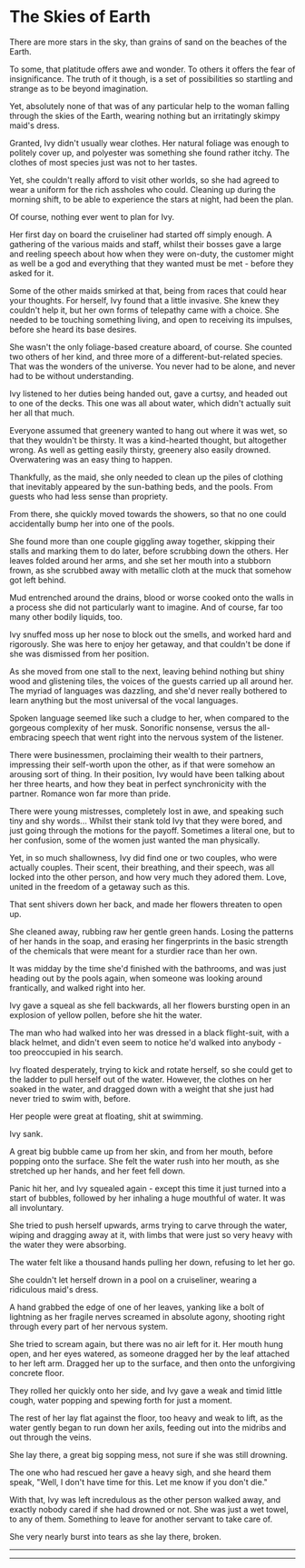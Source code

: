 # The Skies of Earth

There are more stars in the sky, than grains of sand on the beaches of the Earth.

To some, that platitude offers awe and wonder. To others it offers the fear of insignificance. The truth of it though, is a set of possibilities so startling and strange as to be beyond imagination.

Yet, absolutely none of that was of any particular help to the woman falling through the skies of the Earth, wearing nothing but an irritatingly skimpy maid's dress.

Granted, Ivy didn't usually wear clothes. Her natural foliage was enough to politely cover up, and polyester was something she found rather itchy. The clothes of most species just was not to her tastes.

Yet, she couldn't really afford to visit other worlds, so she had agreed to wear a uniform for the rich assholes who could. Cleaning up during the morning shift, to be able to experience the stars at night, had been the plan.

Of course, nothing ever went to plan for Ivy.

Her first day on board the cruiseliner had started off simply enough. A gathering of the various maids and staff, whilst their bosses gave a large and reeling speech about how when they were on-duty, the customer might as well be a god and everything that they wanted must be met - before they asked for it.

Some of the other maids smirked at that, being from races that could hear your thoughts. For herself, Ivy found that a little invasive. She knew they couldn't help it, but her own forms of telepathy came with a choice. She needed to be touching something living, and open to receiving its impulses, before she heard its base desires.

She wasn't the only foliage-based creature aboard, of course. She counted two others of her kind, and three more of a different-but-related species. That was the wonders of the universe. You never had to be alone, and never had to be without understanding.

Ivy listened to her duties being handed out, gave a curtsy, and headed out to one of the decks. This one was all about water, which didn't actually suit her all that much.

Everyone assumed that greenery wanted to hang out where it was wet, so that they wouldn't be thirsty. It was a kind-hearted thought, but altogether wrong. As well as getting easily thirsty, greenery also easily drowned. Overwatering was an easy thing to happen.

Thankfully, as the maid, she only needed to clean up the piles of clothing that inevitably appeared by the sun-bathing beds, and the pools. From guests who had less sense than propriety.

From there, she quickly moved towards the showers, so that no one could accidentally bump her into one of the pools.

She found more than one couple giggling away together, skipping their stalls and marking them to do later, before scrubbing down the others. Her leaves folded around her arms, and she set her mouth into a stubborn frown, as she scrubbed away with metallic cloth at the muck that somehow got left behind.

Mud entrenched around the drains, blood or worse cooked onto the walls in a process she did not particularly want to imagine. And of course, far too many other bodily liquids, too.

Ivy snuffed moss up her nose to block out the smells, and worked hard and rigorously. She was here to enjoy her getaway, and that couldn't be done if she was dismissed from her position.

As she moved from one stall to the next, leaving behind nothing but shiny wood and glistening tiles, the voices of the guests carried up all around her. The myriad of languages was dazzling, and she'd never really bothered to learn anything but the most universal of the vocal languages.

Spoken language seemed like such a cludge to her, when compared to the gorgeous complexity of her musk. Sonorific nonsense, versus the all-embracing speech that went right into the nervous system of the listener.

There were businessmen, proclaiming their wealth to their partners, impressing their self-worth upon the other, as if that were somehow an arousing sort of thing. In their position, Ivy would have been talking about her three hearts, and how they beat in perfect synchronicity with the partner. Romance won far more than pride.

There were young mistresses, completely lost in awe, and speaking such tiny and shy words... Whilst their stank told Ivy that they were bored, and just going through the motions for the payoff. Sometimes a literal one, but to her confusion, some of the women just wanted the man physically.

Yet, in so much shallowness, Ivy did find one or two couples, who were actually couples. Their scent, their breathing, and their speech, was all locked into the other person, and how very much they adored them. Love, united in the freedom of a getaway such as this.

That sent shivers down her back, and made her flowers threaten to open up.

She cleaned away, rubbing raw her gentle green hands. Losing the patterns of her hands in the soap, and erasing her fingerprints in the basic strength of the chemicals that were meant for a sturdier race than her own.

It was midday by the time she'd finished with the bathrooms, and was just heading out by the pools again, when someone was looking around frantically, and walked right into her.

Ivy gave a squeal as she fell backwards, all her flowers bursting open in an explosion of yellow pollen, before she hit the water.

The man who had walked into her was dressed in a black flight-suit, with a black helmet, and didn't even seem to notice he'd walked into anybody - too preoccupied in his search.

Ivy floated desperately, trying to kick and rotate herself, so she could get to the ladder to pull herself out of the water. However, the clothes on her soaked in the water, and dragged down with a weight that she just had never tried to swim with, before.

Her people were great at floating, shit at swimming.

Ivy sank.

A great big bubble came up from her skin, and from her mouth, before popping onto the surface. She felt the water rush into her mouth, as she stretched up her hands, and her feet fell down.

Panic hit her, and Ivy squealed again - except this time it just turned into a start of bubbles, followed by her inhaling a huge mouthful of water. It was all involuntary.

She tried to push herself upwards, arms trying to carve through the water, wiping and dragging away at it, with limbs that were just so very heavy with the water they were absorbing.

The water felt like a thousand hands pulling her down, refusing to let her go.

She couldn't let herself drown in a pool on a cruiseliner, wearing a ridiculous maid's dress.

A hand grabbed the edge of one of her leaves, yanking like a bolt of lightning as her fragile nerves screamed in absolute agony, shooting right through every part of her nervous system.

She tried to scream again, but there was no air left for it. Her mouth hung open, and her eyes watered, as someone dragged her by the leaf attached to her left arm. Dragged her up to the surface, and then onto the unforgiving concrete floor.

They rolled her quickly onto her side, and Ivy gave a weak and timid little cough, water popping and spewing forth for just a moment.

The rest of her lay flat against the floor, too heavy and weak to lift, as the water gently began to run down her axils, feeding out into the midribs and out through the veins.

She lay there, a great big sopping mess, not sure if she was still drowning.

The one who had rescued her gave a heavy sigh, and she heard them speak, "Well, I don't have time for this. Let me know if you don't die."

With that, Ivy was left incredulous as the other person walked away, and exactly nobody cared if she had drowned or not. She was just a wet towel, to any of them. Something to leave for another servant to take care of.

She very nearly burst into tears as she lay there, broken.

---

[//]: # (TODO - Ivy's firstjob, ends up skydiving Earth, starts as a maid.)
[//]: # (TODO - Ivy catching herself with a leaf parachute is too obvious - have someone skydive to save her.)
[//]: # (Previous wordcount: 184)

---

[//]: # (The Tumultuous Tours of Ivy Green)
[//]: # (TODO - Accident prone, green-skinned plant-based alien, joins a intergalactic tour agency to get to explore things)
